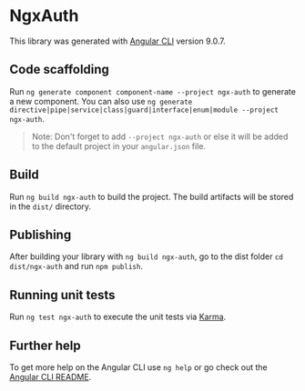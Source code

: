 # NgxAuth

This library was generated with [Angular CLI](https://github.com/angular/angular-cli) version 9.0.7.

## Code scaffolding

Run `ng generate component component-name --project ngx-auth` to generate a new component. You can also use `ng generate directive|pipe|service|class|guard|interface|enum|module --project ngx-auth`.
> Note: Don't forget to add `--project ngx-auth` or else it will be added to the default project in your `angular.json` file. 

## Build

Run `ng build ngx-auth` to build the project. The build artifacts will be stored in the `dist/` directory.

## Publishing

After building your library with `ng build ngx-auth`, go to the dist folder `cd dist/ngx-auth` and run `npm publish`.

## Running unit tests

Run `ng test ngx-auth` to execute the unit tests via [Karma](https://karma-runner.github.io).

## Further help

To get more help on the Angular CLI use `ng help` or go check out the [Angular CLI README](https://github.com/angular/angular-cli/blob/master/README.md).
